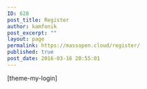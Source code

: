 ```yaml
---
ID: 628
post_title: Register
author: kamfonik
post_excerpt: ""
layout: page
permalink: https://massopen.cloud/register/
published: true
post_date: 2016-03-16 20:55:01
---
```

[theme-my-login]